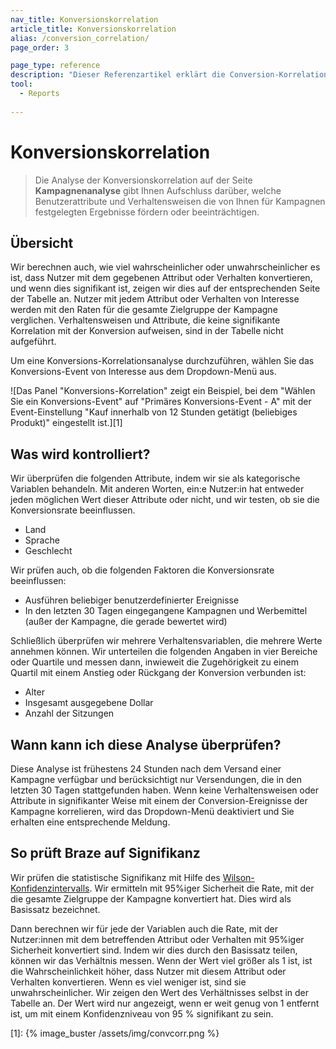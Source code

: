 ```yaml
---
nav_title: Konversionskorrelation
article_title: Konversionskorrelation
alias: /conversion_correlation/
page_order: 3

page_type: reference
description: "Dieser Referenzartikel erklärt die Conversion-Korrelationsanalyse auf der Seite Campaign Analytics."
tool: 
  - Reports
  
---
```


# Konversionskorrelation

> Die Analyse der Konversionskorrelation auf der Seite **Kampagnenanalyse** gibt Ihnen Aufschluss darüber, welche Benutzerattribute und Verhaltensweisen die von Ihnen für Kampagnen festgelegten Ergebnisse fördern oder beeinträchtigen. 

## Übersicht

 Wir berechnen auch, wie viel wahrscheinlicher oder unwahrscheinlicher es ist, dass Nutzer mit dem gegebenen Attribut oder Verhalten konvertieren, und wenn dies signifikant ist, zeigen wir dies auf der entsprechenden Seite der Tabelle an. Nutzer mit jedem Attribut oder Verhalten von Interesse werden mit den Raten für die gesamte Zielgruppe der Kampagne verglichen. Verhaltensweisen und Attribute, die keine signifikante Korrelation mit der Konversion aufweisen, sind in der Tabelle nicht aufgeführt.

Um eine Konversions-Korrelationsanalyse durchzuführen, wählen Sie das Konversions-Event von Interesse aus dem Dropdown-Menü aus.

![Das Panel "Konversions-Korrelation" zeigt ein Beispiel, bei dem "Wählen Sie ein Konversions-Event" auf "Primäres Konversions-Event - A" mit der Event-Einstellung "Kauf innerhalb von 12 Stunden getätigt (beliebiges Produkt)" eingestellt ist.][1]

## Was wird kontrolliert?

Wir überprüfen die folgenden Attribute, indem wir sie als kategorische Variablen behandeln. Mit anderen Worten, ein:e Nutzer:in hat entweder jeden möglichen Wert dieser Attribute oder nicht, und wir testen, ob sie die Konversionsrate beeinflussen.

-  Land
-  Sprache
-  Geschlecht

Wir prüfen auch, ob die folgenden Faktoren die Konversionsrate beeinflussen:

- Ausführen beliebiger benutzerdefinierter Ereignisse
- In den letzten 30 Tagen eingegangene Kampagnen und Werbemittel (außer der Kampagne, die gerade bewertet wird)

Schließlich überprüfen wir mehrere Verhaltensvariablen, die mehrere Werte annehmen können. Wir unterteilen die folgenden Angaben in vier Bereiche oder Quartile und messen dann, inwieweit die Zugehörigkeit zu einem Quartil mit einem Anstieg oder Rückgang der Konversion verbunden ist:

- Alter
- Insgesamt ausgegebene Dollar
- Anzahl der Sitzungen

## Wann kann ich diese Analyse überprüfen?

Diese Analyse ist frühestens 24 Stunden nach dem Versand einer Kampagne verfügbar und berücksichtigt nur Versendungen, die in den letzten 30 Tagen stattgefunden haben. Wenn keine Verhaltensweisen oder Attribute in signifikanter Weise mit einem der Conversion-Ereignisse der Kampagne korrelieren, wird das Dropdown-Menü deaktiviert und Sie erhalten eine entsprechende Meldung.

## So prüft Braze auf Signifikanz

Wir prüfen die statistische Signifikanz mit Hilfe des [Wilson-Konfidenzintervalls](https://en.wikipedia.org/wiki/Binomial_proportion_confidence_interval#Wilson_score_interval). Wir ermitteln mit 95%iger Sicherheit die Rate, mit der die gesamte Zielgruppe der Kampagne konvertiert hat. Dies wird als Basissatz bezeichnet. 

Dann berechnen wir für jede der Variablen auch die Rate, mit der Nutzer:innen mit dem betreffenden Attribut oder Verhalten mit 95%iger Sicherheit konvertiert sind. Indem wir dies durch den Basissatz teilen, können wir das Verhältnis messen. Wenn der Wert viel größer als 1 ist, ist die Wahrscheinlichkeit höher, dass Nutzer mit diesem Attribut oder Verhalten konvertieren. Wenn es viel weniger ist, sind sie unwahrscheinlicher. Wir zeigen den Wert des Verhältnisses selbst in der Tabelle an. Der Wert wird nur angezeigt, wenn er weit genug von 1 entfernt ist, um mit einem Konfidenzniveau von 95 % signifikant zu sein.

[1]: {% image_buster /assets/img/convcorr.png %}
